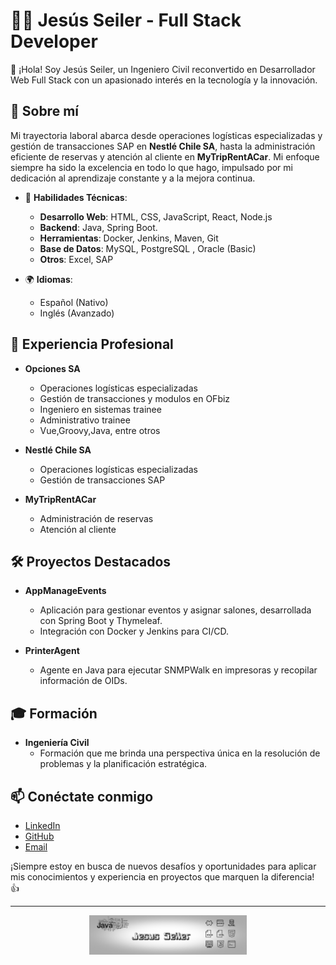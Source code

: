 # 👨‍💻 Jesús Seiler - Full Stack Developer

👋 ¡Hola! Soy Jesús Seiler, un Ingeniero Civil reconvertido en Desarrollador Web Full Stack con un apasionado interés en la tecnología y la innovación.

## 🚀 Sobre mí

Mi trayectoria laboral abarca desde operaciones logísticas especializadas y gestión de transacciones SAP en **Nestlé Chile SA**, hasta la administración eficiente de reservas y atención al cliente en **MyTripRentACar**. Mi enfoque siempre ha sido la excelencia en todo lo que hago, impulsado por mi dedicación al aprendizaje constante y a la mejora continua.

- 🔧 **Habilidades Técnicas**:
  - **Desarrollo Web**: HTML, CSS, JavaScript, React, Node.js
  - **Backend**: Java, Spring Boot.
  - **Herramientas**: Docker, Jenkins, Maven, Git
  - **Base de Datos**: MySQL, PostgreSQL , Oracle (Basic)
  - **Otros**: Excel, SAP

- 🌍 **Idiomas**: 
  - Español (Nativo)
  - Inglés (Avanzado)

## 💼 Experiencia Profesional

- **Opciones SA**
  - Operaciones logísticas especializadas
  - Gestión de transacciones y modulos en OFbiz
  - Ingeniero en sistemas trainee
  - Administrativo trainee
  - Vue,Groovy,Java, entre otros

- **Nestlé Chile SA**
  - Operaciones logísticas especializadas
  - Gestión de transacciones SAP

- **MyTripRentACar**
  - Administración de reservas
  - Atención al cliente

## 🛠️ Proyectos Destacados

- **AppManageEvents**
  - Aplicación para gestionar eventos y asignar salones, desarrollada con Spring Boot y Thymeleaf.
  - Integración con Docker y Jenkins para CI/CD.

- **PrinterAgent**
  - Agente en Java para ejecutar SNMPWalk en impresoras y recopilar información de OIDs.

## 🎓 Formación

- **Ingeniería Civil**
  - Formación que me brinda una perspectiva única en la resolución de problemas y la planificación estratégica.

## 📫 Conéctate conmigo

- [LinkedIn](https://www.linkedin.com/in/ichbinseiler)
- [GitHub](https://github.com/seiler18)
- [Email](mailto:ichbinseiler@gmail.com)

¡Siempre estoy en busca de nuevos desafíos y oportunidades para aplicar mis conocimientos y experiencia en proyectos que marquen la diferencia! 👍

---

<p align="center">
  <img src="https://github.com/seiler18/Curriculo/blob/main/assets/img/logo%20jesus%20seiler.jpeg" alt="Jesus Seiler Logo" style="width: 50%; max-width: 400px; height: auto;">
</p>
